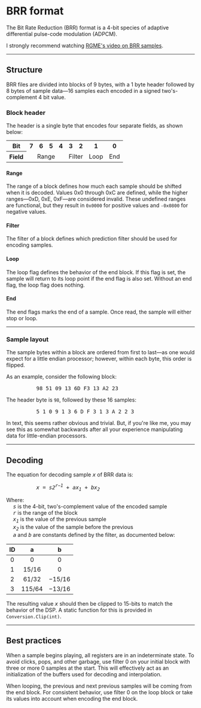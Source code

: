 ﻿# BRR format
The Bit Rate Reduction (BRR) format is a 4-bit species of adaptive differential pulse-code modulation (ADPCM).

I strongly recommend watching [RGME's video on BRR samples](https://www.youtube.com/watch?v=bgh5_gxT2eg).

----

## Structure
BRR files are divided into blocks of 9 bytes, with a 1 byte header followed by 8 bytes of sample data&mdash;16 samples each encoded in a signed two's-complement 4 bit value.

### Block header
The header is a single byte that encodes four separate fields, as shown below:

<table style="text-align:center; margin:0 auto;">
	<tr>
		<th>Bit</th>
		<th>7</th>
		<th>6</th>
		<th>5</th>
		<th>4</th>
		<th>3</th>
		<th>2</th>
		<th>1</th>
		<th>0</th>
	</tr>
	<tr>
		<th>Field</th>
		<td colspan="4">Range</td>
		<td colspan="2">Filter</td>
		<td>Loop</td>
		<td>End</td>
	</td>
</table>

#### Range
The range of a block defines how much each sample should be shifted when it is decoded. Values 0x0 through 0xC are defined, while the higher ranges&mdash;0xD, 0xE, 0xF&mdash;are considered invalid. These undefined ranges are functional, but they result in `0x0000` for positive values and `-0x0800` for negative values.

#### Filter
The filter of a block defines which prediction filter should be used for encoding samples.

#### Loop
The loop flag defines the behavior of the end block. If this flag is set, the sample will return to its loop point if the end flag is also set. Without an end flag, the loop flag does nothing.

#### End
The end flags marks the end of a sample. Once read, the sample will either stop or loop.

----

### Sample layout
The sample bytes within a block are ordered from first to last&mdash;as one would expect for a little endian processor; however, within each byte, this order is flipped.

As an example, consider the following block:
<!---- Using U+2001 for spacing without formatting ---->
&#x2001;&#x2001;&#x2001;&#x2001;&#x2001;
<samp>98 51 09 13 6D F3 13 A2 23</samp>

The header byte is `98`, followed by these 16 samples:
<!---- Using U+2001 for spacing without formatting ---->
&#x2001;&#x2001;&#x2001;&#x2001;&#x2001;
<samp>5 1 0 9 1 3 6 D F 3 1 3 A 2 2 3</samp>

In text, this seems rather obvious and trivial. But, if you're like me, you may see this as somewhat backwards after all your experience manipulating data for little-endian processors.

----

## Decoding
The equation for decoding sample *<samp>x</samp>* of BRR data is:

<!---- Using U+2001 for spacing without formatting ---->
&#x2001;&#x2001;&#x2001;&#x2001;&#x2001;
<i><samp>x = s2<sup>r&minus;1</sup> + ax<sub>1</sub> + bx<sub>2</sub></samp></i>

Where:
<br/>  *<samp>s</samp>* is the 4-bit, two's-complement value of the encoded sample
<br/>  *<samp>r</samp>* is the range of the block
<br/>  *<samp>x<sub>1</sub></samp>* is the value of the previous sample
<br/>  *<samp>x<sub>2</sub></samp>* is the value of the sample before the previous
<br/>  *<samp>a</samp>* and *<samp>b</samp>* are constants defined by the filter, as documented below:

| ID | a | b |
|:--:|:-:|:-:|
|  0 | 0      | 0 |
|  1 | 15/16  | 0 |
|  2 | 61/32  | &minus;15/16 |
|  3 | 115/64 | &minus;13/16 |

The resulting value *<samp>x</samp>* should then be clipped to 15-bits to match the behavior of the DSP. A static function for this is provided in `Conversion.Clip(int)`.

----

## Best practices
When a sample begins playing, all registers are in an indeterminate state. To avoid clicks, pops, and other garbage, use filter 0 on your initial block with three or more 0 samples at the start. This will effectively act as an initialization of the buffers used for decoding and interpolation.

When looping, the previous and next previous samples will be coming from the end block. For consistent behavior, use filter 0 on the loop block or take its values into account when encoding the end block.